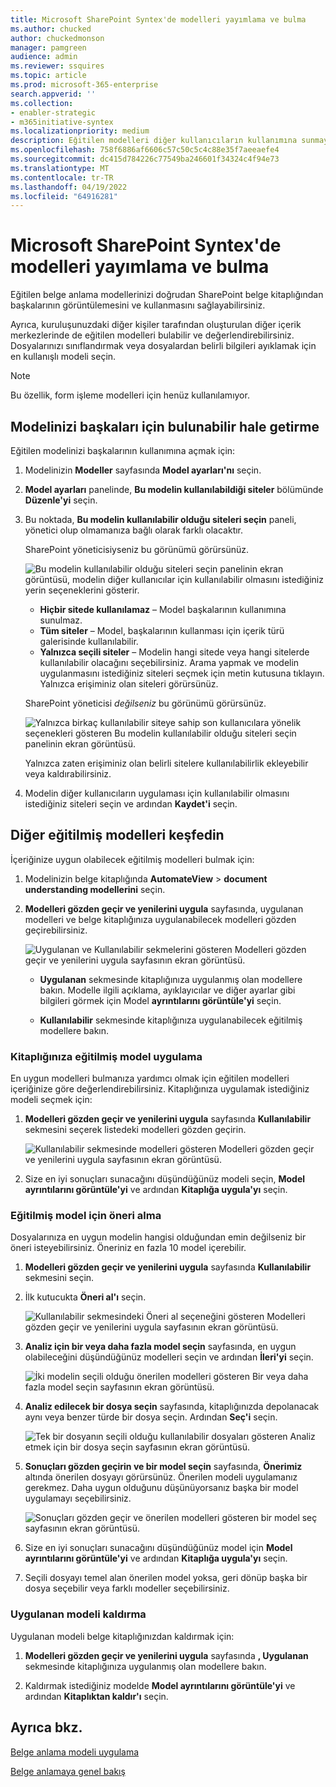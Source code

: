 ```yaml
---
title: Microsoft SharePoint Syntex'de modelleri yayımlama ve bulma
ms.author: chucked
author: chuckedmonson
manager: pamgreen
audience: admin
ms.reviewer: ssquires
ms.topic: article
ms.prod: microsoft-365-enterprise
search.appverid: ''
ms.collection:
- enabler-strategic
- m365initiative-syntex
ms.localizationpriority: medium
description: Eğitilen modelleri diğer kullanıcıların kullanımına sunmayı ve Microsoft SharePoint Syntex'da diğer eğitilmiş modelleri uygulamayı öğrenin.
ms.openlocfilehash: 758f6886af6606c57c50c5c4c88e35f7aeeaefe4
ms.sourcegitcommit: dc415d784226c77549ba246601f34324c4f94e73
ms.translationtype: MT
ms.contentlocale: tr-TR
ms.lasthandoff: 04/19/2022
ms.locfileid: "64916281"
---
```

# <a name="publish-and-discover-models-in-microsoft-sharepoint-syntex"></a>Microsoft SharePoint Syntex'de modelleri yayımlama ve bulma

Eğitilen belge anlama modellerinizi doğrudan SharePoint belge kitaplığından başkalarının görüntülemesini ve kullanmasını sağlayabilirsiniz. 

Ayrıca, kuruluşunuzdaki diğer kişiler tarafından oluşturulan diğer içerik merkezlerinde de eğitilen modelleri bulabilir ve değerlendirebilirsiniz. Dosyalarınızı sınıflandırmak veya dosyalardan belirli bilgileri ayıklamak için en kullanışlı modeli seçin. 

> [!NOTE]
> Bu özellik, form işleme modelleri için henüz kullanılamıyor.

## <a name="make-your-model-discoverable-to-others"></a>Modelinizi başkaları için bulunabilir hale getirme

Eğitilen modelinizi başkalarının kullanımına açmak için:

1. Modelinizin **Modeller** sayfasında **Model ayarları'nı** seçin.

2. **Model ayarları** panelinde, **Bu modelin kullanılabildiği siteler** bölümünde **Düzenle'yi** seçin.

3. Bu noktada, **Bu modelin kullanılabilir olduğu siteleri seçin** paneli, yönetici olup olmamanıza bağlı olarak farklı olacaktır. 

    SharePoint yöneticisiyseniz bu görünümü görürsünüz.

    ![Bu modelin kullanılabilir olduğu siteleri seçin panelinin ekran görüntüsü, modelin diğer kullanıcılar için kullanılabilir olmasını istediğiniz yerin seçeneklerini gösterir.](../media/content-understanding/select-sites.png)

    - **Hiçbir sitede kullanılamaz** – Model başkalarının kullanımına sunulmaz.
    - **Tüm siteler** – Model, başkalarının kullanması için içerik türü galerisinde kullanılabilir.
    - **Yalnızca seçili siteler** – Modelin hangi sitede veya hangi sitelerde kullanılabilir olacağını seçebilirsiniz. Arama yapmak ve modelin uygulanmasını istediğiniz siteleri seçmek için metin kutusuna tıklayın. Yalnızca erişiminiz olan siteleri görürsünüz.

    SharePoint yöneticisi *değilseniz* bu görünümü görürsünüz.

    ![Yalnızca birkaç kullanılabilir siteye sahip son kullanıcılara yönelik seçenekleri gösteren Bu modelin kullanılabilir olduğu siteleri seçin panelinin ekran görüntüsü.](../media/content-understanding/select-site-user.png)

    Yalnızca zaten erişiminiz olan belirli sitelere kullanılabilirlik ekleyebilir veya kaldırabilirsiniz.

4. Modelin diğer kullanıcıların uygulaması için kullanılabilir olmasını istediğiniz siteleri seçin ve ardından **Kaydet'i** seçin.

## <a name="discover-other-trained-models"></a>Diğer eğitilmiş modelleri keşfedin

İçeriğinize uygun olabilecek eğitilmiş modelleri bulmak için:

1. Modelinizin belge kitaplığında **AutomateView** >  **document understanding modellerini** seçin.

2. **Modelleri gözden geçir ve yenilerini uygula** sayfasında, uygulanan modelleri ve belge kitaplığınıza uygulanabilecek modelleri gözden geçirebilirsiniz.

    ![Uygulanan ve Kullanılabilir sekmelerini gösteren Modelleri gözden geçir ve yenilerini uygula sayfasının ekran görüntüsü.](../media/content-understanding/review-models-apply-new-ones.png)

   - **Uygulanan** sekmesinde kitaplığınıza uygulanmış olan modellere bakın. Modelle ilgili açıklama, ayıklayıcılar ve diğer ayarlar gibi bilgileri görmek için Model **ayrıntılarını görüntüle'yi** seçin.
   
   - **Kullanılabilir** sekmesinde kitaplığınıza uygulanabilecek eğitilmiş modellere bakın.


### <a name="apply-a-trained-model-to-your-library"></a>Kitaplığınıza eğitilmiş model uygulama

En uygun modelleri bulmanıza yardımcı olmak için eğitilen modelleri içeriğinize göre değerlendirebilirsiniz. Kitaplığınıza uygulamak istediğiniz modeli seçmek için:

1. **Modelleri gözden geçir ve yenilerini uygula** sayfasında **Kullanılabilir** sekmesini seçerek listedeki modelleri gözden geçirin.

    ![Kullanılabilir sekmesinde modelleri gösteren Modelleri gözden geçir ve yenilerini uygula sayfasının ekran görüntüsü.](../media/content-understanding/available-models-to-apply.png)

2. Size en iyi sonuçları sunacağını düşündüğünüz modeli seçin, **Model ayrıntılarını görüntüle'yi** ve ardından **Kitaplığa uygula'yı** seçin.

### <a name="get-a-recommendation-for-a-trained-model"></a>Eğitilmiş model için öneri alma

Dosyalarınıza en uygun modelin hangisi olduğundan emin değilseniz bir öneri isteyebilirsiniz. Öneriniz en fazla 10 model içerebilir.

1. **Modelleri gözden geçir ve yenilerini uygula** sayfasında **Kullanılabilir** sekmesini seçin.

2. İlk kutucukta **Öneri al'ı** seçin.

    ![Kullanılabilir sekmesindeki Öneri al seçeneğini gösteren Modelleri gözden geçir ve yenilerini uygula sayfasının ekran görüntüsü.](../media/content-understanding/get-recommendation.png)

3. **Analiz için bir veya daha fazla model seçin** sayfasında, en uygun olabileceğini düşündüğünüz modelleri seçin ve ardından **İleri'yi** seçin.

    ![İki modelin seçili olduğu önerilen modelleri gösteren Bir veya daha fazla model seçin sayfasının ekran görüntüsü.](../media/content-understanding/recommendation-results.png)

4. **Analiz edilecek bir dosya seçin** sayfasında, kitaplığınızda depolanacak aynı veya benzer türde bir dosya seçin. Ardından **Seç'i** seçin.

    ![Tek bir dosyanın seçili olduğu kullanılabilir dosyaları gösteren Analiz etmek için bir dosya seçin sayfasının ekran görüntüsü.](../media/content-understanding/file-to-analyze.png)

5. **Sonuçları gözden geçirin ve bir model seçin** sayfasında, **Önerimiz** altında önerilen dosyayı görürsünüz. Önerilen modeli uygulamanız gerekmez. Daha uygun olduğunu düşünüyorsanız başka bir model uygulamayı seçebilirsiniz.

    ![Sonuçları gözden geçir ve önerilen modelleri gösteren bir model seç sayfasının ekran görüntüsü.](../media/content-understanding/review-results.png)

6. Size en iyi sonuçları sunacağını düşündüğünüz model için **Model ayrıntılarını görüntüle'yi** ve ardından **Kitaplığa uygula'yı** seçin.

7. Seçili dosyayı temel alan önerilen model yoksa, geri dönüp başka bir dosya seçebilir veya farklı modeller seçebilirsiniz.

### <a name="remove-an-applied-model"></a>Uygulanan modeli kaldırma

Uygulanan modeli belge kitaplığınızdan kaldırmak için:

1. **Modelleri gözden geçir ve yenilerini uygula** sayfasında **, Uygulanan** sekmesinde kitaplığınıza uygulanmış olan modellere bakın.

2. Kaldırmak istediğiniz modelde **Model ayrıntılarını görüntüle'yi** ve ardından **Kitaplıktan kaldır'ı** seçin.


## <a name="see-also"></a>Ayrıca bkz.

[Belge anlama modeli uygulama](apply-a-model.md)

[Belge anlamaya genel bakış](document-understanding-overview.md)
